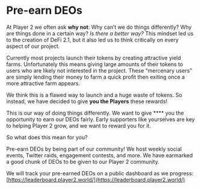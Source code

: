 # Pre-earn DEOs

At Player 2 we often ask **why not**: Why can’t we do things differently? Why are things done in a certain way? _Is there a better way?_ This mindset led us to the creation of DeFi 2.1, but it also led us to think critically on every aspect of our project.

Currently most projects launch their tokens by creating attractive yield farms. Unfortunately this means giving large amounts of their tokens to users who are likely not interested in the project. These “mercenary users” are simply lending their money to farm a quick profit then exiting once a more attractive farm appears.&#x20;

We think this is a flawed way to launch and a huge waste of tokens. So instead, we have decided to give **you the Players** these rewards!&#x20;

This is our way of doing things differently. We want to give **** you the opportunity to earn our DEOs fairly. Early supporters like yourselves are key to helping Player 2 grow, and we want to reward you for it.&#x20;

So what does this mean for you?&#x20;

Pre-earn DEOs by being part of our community! We host weekly social events, Twitter raids, engagement contests, and more. We have earmarked a good chunk of DEOs to be given to our Player 2 community.

We will track your pre-earned DEOs on a public dashboard as we progress:\
[https://leaderboard.player2.world/](https://leaderboard.player2.world/)
